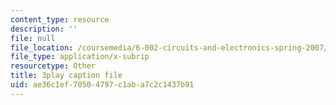 ```yaml
---
content_type: resource
description: ''
file: null
file_location: /coursemedia/6-002-circuits-and-electronics-spring-2007/ae36c1ef70504797c1aba7c2c1437b91_Km9YIdkc2Oo.srt
file_type: application/x-subrip
resourcetype: Other
title: 3play caption file
uid: ae36c1ef-7050-4797-c1ab-a7c2c1437b91
---
```


